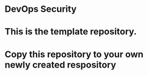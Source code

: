 # DevOps Security
# This is the template repository.
# Copy this repository to your own newly created respository